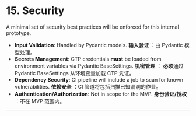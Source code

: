 # **15\. Security**

A minimal set of security best practices will be enforced for this internal prototype.

* **Input Validation**: Handled by Pydantic models.
  **输入验证** ：由 Pydantic 模型处理。
* **Secrets Management**: CTP credentials **must** be loaded from environment variables via Pydantic BaseSettings.
  **机密管理** ： **必须**通过 Pydantic BaseSettings 从环境变量加载 CTP 凭证。
* **Dependency Security**: CI pipeline will include a job to scan for known vulnerabilities.
  **依赖安全** ：CI 管道将包括扫描已知漏洞的作业。
* **Authentication/Authorization**: Not in scope for the MVP.
  **身份验证/授权** ：不在 MVP 范围内。

---
